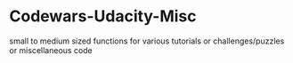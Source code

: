 # Codewars-Udacity-Misc
small to medium sized functions for various tutorials or challenges/puzzles or miscellaneous code 
